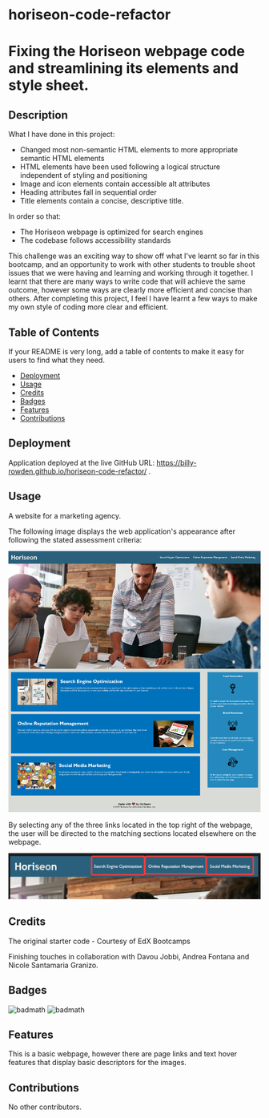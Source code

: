 # horiseon-code-refactor

# Fixing the Horiseon webpage code and streamlining its elements and style sheet. 

## Description 

What I have done in this project:

- Changed most non-semantic HTML elements to more appropriate semantic HTML elements
- HTML elements have been used following a logical structure independent of styling and positioning
- Image and icon elements contain accessible alt attributes
- Heading attributes fall in sequential order
- Title elements contain a concise, descriptive title. 

In order so that:

- The Horiseon webpage is optimized for search engines
- The codebase follows accessibility standards

This challenge was an exciting way to show off what I've learnt so far in this bootcamp, and an opportunity to work with other students to trouble shoot issues that we were having and learning and working through it together. I learnt that there are many ways to write code that will achieve the same outcome, however some ways are clearly more efficient and concise than others. After completing this project, I feel I have learnt a few ways to make my own style of coding more clear and efficient. 

## Table of Contents

If your README is very long, add a table of contents to make it easy for users to find what they need.

* [Deployment](#Deployment)
* [Usage](#Usage)
* [Credits](#Credits)
* [Badges](#Badges)
* [Features](#Features)
* [Contributions](#Contributions)

## Deployment

Application deployed at the live GitHub URL: https://billy-rowden.github.io/horiseon-code-refactor/ .

## Usage 

A website for a marketing agency.

The following image displays the web application's appearance after following the stated assessment criteria:

![Alt text](assets/images/Horiseon-Screenshot.png)

By selecting any of the three links located in the top right of the webpage, the user will be directed to the matching sections located elsewhere on the webpage.

![Alt text](<assets/images/Horiseon nav links.png>)

## Credits

The original starter code - Courtesy of EdX Bootcamps

Finishing touches in collaboration with Davou Jobbi, Andrea Fontana and Nicole Santamaria Granizo.

## Badges

![badmath](https://img.shields.io/badge/HTML-61.9-blue)
![badmath](https://img.shields.io/badge/CSS-38.1-orange)

## Features

This is a basic webpage, however there are page links and text hover features that display basic descriptors for the images.

## Contributions

No other contributors.
